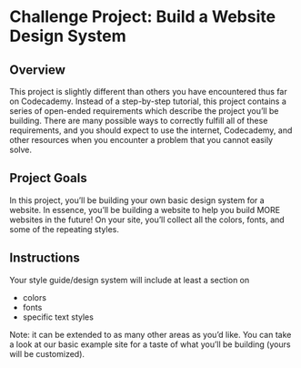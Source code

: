 # Challenge Project: Build a Website Design System


## Overview

This project is slightly different than others you have encountered thus far on Codecademy. Instead of a step-by-step tutorial, this project contains a series of open-ended requirements which describe the project you’ll be building. There are many possible ways to correctly fulfill all of these requirements, and you should expect to use the internet, Codecademy, and other resources when you encounter a problem that you cannot easily solve.


## Project Goals

In this project, you’ll be building your own basic design system for a website. In essence, you’ll be building a website to help you build MORE websites in the future! On your site, you’ll collect all the colors, fonts, and some of the repeating styles.


## Instructions

Your style guide/design system will include at least a section on 
- colors
- fonts
- specific text styles


Note: it can be extended to as many other areas as you’d like. You can take a look at our basic example site for a taste of what you’ll be building (yours will be customized).